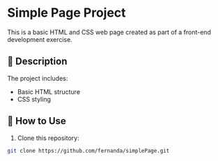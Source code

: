 # Simple Page Project

This is a basic HTML and CSS web page created as part of a front-end development exercise.

## 📄 Description

The project includes:
- Basic HTML structure
- CSS styling

## 🚀 How to Use

1. Clone this repository:

```bash
git clone https://github.com/fernanda/simplePage.git
